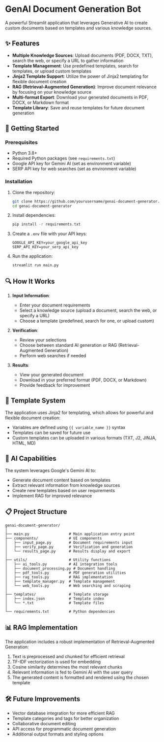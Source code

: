 # GenAI Document Generation Bot

A powerful Streamlit application that leverages Generative AI to create custom documents based on templates and various knowledge sources.

## ✨ Features

- **Multiple Knowledge Sources**: Upload documents (PDF, DOCX, TXT), search the web, or specify a URL to gather information
- **Template Management**: Use predefined templates, search for templates, or upload custom templates
- **Jinja2 Template Support**: Utilize the power of Jinja2 templating for flexible document creation
- **RAG (Retrieval-Augmented Generation)**: Improve document relevance by focusing on your knowledge source
- **Multi-format Export**: Download your generated documents in PDF, DOCX, or Markdown format
- **Template Library**: Save and reuse templates for future document generation

## 🚀 Getting Started

### Prerequisites

- Python 3.8+
- Required Python packages (see `requirements.txt`)
- Google API key for Gemini AI (set as environment variable)
- SERP API key for web searches (set as environment variable)

### Installation

1. Clone the repository:
   ```bash
   git clone https://github.com/yourusername/genai-document-generator.git
   cd genai-document-generator
   ```

2. Install dependencies:
   ```bash
   pip install -r requirements.txt
   ```

3. Create a `.env` file with your API keys:
   ```
   GOOGLE_API_KEY=your_google_api_key
   SERP_API_KEY=your_serp_api_key
   ```

4. Run the application:
   ```bash
   streamlit run main.py
   ```

## 🔍 How It Works

1. **Input Information**:
   - Enter your document requirements
   - Select a knowledge source (upload a document, search the web, or specify a URL)
   - Choose a template (predefined, search for one, or upload custom)

2. **Verification**:
   - Review your selections
   - Choose between standard AI generation or RAG (Retrieval-Augmented Generation)
   - Perform web searches if needed

3. **Results**:
   - View your generated document
   - Download in your preferred format (PDF, DOCX, or Markdown)
   - Provide feedback for improvement

## 📑 Template System

The application uses Jinja2 for templating, which allows for powerful and flexible document creation:

- Variables are defined using `{{ variable_name }}` syntax
- Templates can be saved for future use
- Custom templates can be uploaded in various formats (TXT, J2, JINJA, HTML, MD)

## 🧠 AI Capabilities

The system leverages Google's Gemini AI to:

- Generate document content based on templates
- Extract relevant information from knowledge sources
- Create new templates based on user requirements
- Implement RAG for improved relevance

## 📋 Project Structure

```
genai-document-generator/
│
├── main.py                  # Main application entry point
├── components/              # UI components
│   ├── input_page.py        # Document requirements input
│   ├── verify_page.py       # Verification and generation  
│   └── results_page.py      # Results display and export
│
├── utils/                   # Utility functions
│   ├── ai_tools.py          # AI integration tools
│   ├── document_processing.py # Document handling
│   ├── pdf_tools.py         # PDF generation utilities
│   ├── rag_tools.py         # RAG implementation
│   ├── template_manager.py  # Template management
│   └── web_tools.py         # Web searching and scraping
│
├── templates/               # Template storage
│   ├── index.json           # Template index
│   └── *.txt                # Template files
│
└── requirements.txt         # Python dependencies
```

## 📊 RAG Implementation

The application includes a robust implementation of Retrieval-Augmented Generation:

1. Text is preprocessed and chunked for efficient retrieval
2. TF-IDF vectorization is used for embedding
3. Cosine similarity determines the most relevant chunks
4. Relevant information is fed to Gemini AI with the user query
5. The generated content is formatted and rendered using the chosen template

## 🛠️ Future Improvements

- Vector database integration for more efficient RAG
- Template categories and tags for better organization
- Collaborative document editing
- API access for programmatic document generation
- Additional output formats and styling options
